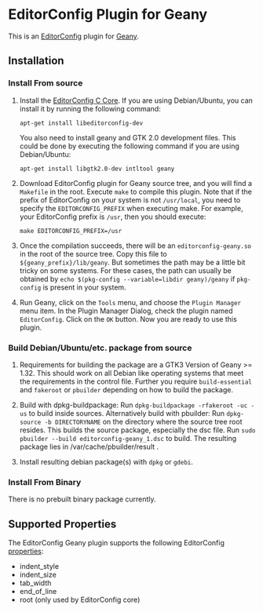 # EditorConfig Plugin for Geany

This is an [EditorConfig][] plugin for [Geany][].

## Installation

### Install From source

1.  Install the [EditorConfig C Core][]. If you are using Debian/Ubuntu, you can
    install it by running the following command:

        apt-get install libeditorconfig-dev

    You also need to install geany and GTK 2.0 development files. This could be
    done by executing the following command if you are using Debian/Ubuntu:

        apt-get install libgtk2.0-dev intltool geany

2.  Download EditorConfig plugin for Geany source tree, and you will find a
    `Makefile` in the root. Execute `make` to compile this plugin. Note that if
    the prefix of EditorConfig on your system is not `/usr/local`, you need to
    specify the `EDITORCONFIG_PREFIX` when executing make. For example, your
    EditorConfig prefix is `/usr`, then you should execute:

        make EDITORCONFIG_PREFIX=/usr

3.  Once the compilation succeeds, there will be an `editorconfig-geany.so` in
    the root of the source tree. Copy this file to `${geany_prefix}/lib/geany`.
    But sometimes the path may be a little bit tricky on some systems. For
    these cases, the path can usually be obtained by
    `echo $(pkg-config --variable=libdir geany)/geany` if `pkg-config` is
    present in your system.

4.  Run Geany, click on the `Tools` menu, and choose the `Plugin Manager` menu
    item. In the Plugin Manager Dialog, check the plugin named `EditorConfig`.
    Click on the `OK` button. Now you are ready to use this plugin.


### Build Debian/Ubuntu/etc. package from source

1.  Requirements for building the package are a GTK3 Version of Geany >= 1.32.
    This should work on all Debian like operating systems that meet the
    requirements in the control file. Further you require `build-essential`
    and `fakeroot` or `pbuilder` depending on how to build the package.

2.  Build with dpkg-buildpackage:
    Run `dpkg-buildpackage -rfakeroot -uc -us` to build inside sources.
    Alternatively build with pbuilder:
    Run `dpkg-source -b DIRECTORYNAME` on the directory where the source tree
    root resides. This builds the source package, especially the dsc file.
    Run `sudo pbuilder --build editorconfig-geany_1.dsc` to build. The
    resulting package lies in /var/cache/pbuilder/result .

3.  Install resulting debian package(s) with `dpkg` or `gdebi`.

### Install From Binary

There is no prebuilt binary package currently.

## Supported Properties

The EditorConfig Geany plugin supports the following EditorConfig
[properties][]:

* indent_style
* indent_size
* tab_width
* end_of_line
* root (only used by EditorConfig core)

[EditorConfig]: http://editorconfig.org
[EditorConfig C Core]: https://github.com/editorconfig/editorconfig-core
[properties]: http://editorconfig.org/#supported-properties
[Geany]: http://www.geany.org
[Geany Plugin Binary Download]: https://sourceforge.net/projects/editorconfig/files/EditorConfig-Geany-Plugin/
